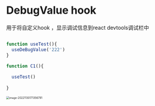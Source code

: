 # DebugValue hook

用于将自定义hook ，显示调试信息到react devtools调试栏中

```jsx

function useTest(){
  useDeBugValue('222')
}

function C1(){
  
  useTest()
  
}
```

<img src="https://tva1.sinaimg.cn/large/008vxvgGgy1h8n9sopmp6j30mc0osjsq.jpg" alt="image-20221130171356791" style="zoom:50%;" />